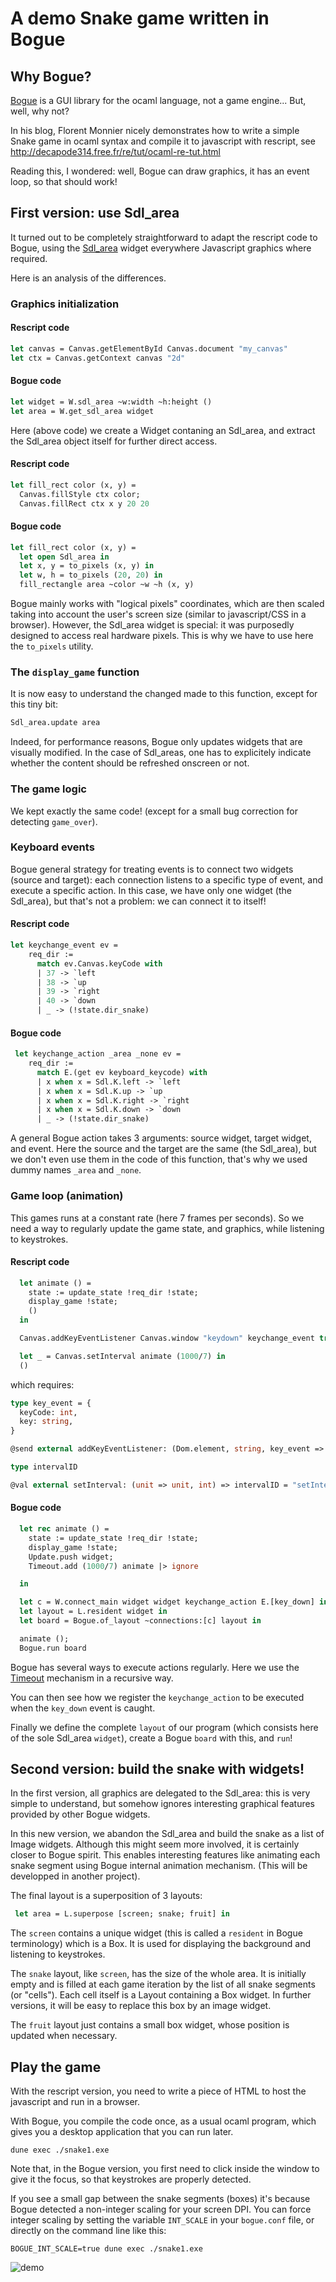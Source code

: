 # A demo Snake game written in Bogue

## Why Bogue?

[Bogue](http://sanette.github.io/bogue/Principles.html) is a GUI
library for the ocaml language, not a game engine... But, well, why
not?

In his blog, Florent Monnier nicely demonstrates how to write a simple
Snake game in ocaml syntax and compile it to javascript with rescript,
see http://decapode314.free.fr/re/tut/ocaml-re-tut.html

Reading this, I wondered: well, Bogue can draw graphics, it has an
event loop, so that should work!

## First version: use Sdl_area

It turned out to be completely straightforward to adapt the rescript
code to Bogue, using the
[Sdl_area](http://sanette.github.io/bogue/Bogue.Sdl_area.html) widget
everywhere Javascript graphics where required.

Here is an analysis of the differences.

### Graphics initialization

#### Rescript code
```ocaml
let canvas = Canvas.getElementById Canvas.document "my_canvas"
let ctx = Canvas.getContext canvas "2d"
```

#### Bogue code
```ocaml
let widget = W.sdl_area ~w:width ~h:height ()
let area = W.get_sdl_area widget
```
Here (above code) we create a Widget contaning an Sdl_area, and extract the
Sdl_area object itself for further direct access.

#### Rescript code
```ocaml
let fill_rect color (x, y) =
  Canvas.fillStyle ctx color;
  Canvas.fillRect ctx x y 20 20
```

#### Bogue code
```ocaml
let fill_rect color (x, y) =
  let open Sdl_area in
  let x, y = to_pixels (x, y) in
  let w, h = to_pixels (20, 20) in
  fill_rectangle area ~color ~w ~h (x, y)
```
Bogue mainly works with "logical pixels" coordinates, which are then
scaled taking into account the user's screen size (similar to
javascript/CSS in a browser). However, the Sdl_area widget is special:
it was purposedly designed to access real hardware pixels. This is why
we have to use here the `to_pixels` utility.

### The `display_game` function
It is now easy to understand the changed made to this function, except
for this tiny bit:

```ocaml
Sdl_area.update area
```

Indeed, for performance reasons, Bogue only updates widgets that are
visually modified. In the case of Sdl_areas, one has to explicitely
indicate whether the content should be refreshed onscreen or not.

### The game logic
We kept exactly the same code!  (except for a small bug correction for
detecting `game_over`).

### Keyboard events
Bogue general strategy for treating events is to connect two widgets
(source and target): each connection listens to a specific type of
event, and execute a specific action. In this case, we have only one
widget (the Sdl_area), but that's not a problem: we can connect it to
itself!

#### Rescript code
```ocaml
let keychange_event ev =
    req_dir :=
      match ev.Canvas.keyCode with
      | 37 -> `left
      | 38 -> `up
      | 39 -> `right
      | 40 -> `down
      | _ -> (!state.dir_snake)
```

#### Bogue code
```ocaml
 let keychange_action _area _none ev =
    req_dir :=
      match E.(get ev keyboard_keycode) with
      | x when x = Sdl.K.left -> `left
      | x when x = Sdl.K.up -> `up
      | x when x = Sdl.K.right -> `right
      | x when x = Sdl.K.down -> `down
      | _ -> (!state.dir_snake)
```

A general Bogue action takes 3 arguments: source widget, target widget,
and event. Here the source and the target are the same (the Sdl_area),
but we don't even use them in the code of this function, that's why we
used dummy names `_area` and `_none`.

### Game loop (animation)
This games runs at a constant rate (here 7 frames per seconds). So we
need a way to regularly update the game state, and graphics, while
listening to keystrokes.

#### Rescript code

```ocaml
  let animate () =
    state := update_state !req_dir !state;
    display_game !state;
    ()
  in

  Canvas.addKeyEventListener Canvas.window "keydown" keychange_event true;

  let _ = Canvas.setInterval animate (1000/7) in
  ()
```

which requires:

```ocaml
type key_event = {
  keyCode: int,
  key: string,
}

@send external addKeyEventListener: (Dom.element, string, key_event => unit, bool) => unit = "addEventListener"

type intervalID

@val external setInterval: (unit => unit, int) => intervalID = "setInterval"
```

#### Bogue code
```ocaml
  let rec animate () =
    state := update_state !req_dir !state;
    display_game !state;
    Update.push widget;
    Timeout.add (1000/7) animate |> ignore

  in

  let c = W.connect_main widget widget keychange_action E.[key_down] in
  let layout = L.resident widget in
  let board = Bogue.of_layout ~connections:[c] layout in

  animate ();
  Bogue.run board
```

Bogue has several ways to execute actions regularly. Here we use the
[Timeout](http://sanette.github.io/bogue/Bogue.Timeout.html) mechanism
in a recursive way.

You can then see how we register the `keychange_action` to be executed
when the `key_down` event is caught.

Finally we define the complete `layout` of our program (which consists
here of the sole Sdl_area `widget`), create a Bogue `board` with this,
and `run`!

## Second version: build the snake with widgets!

In the first version, all graphics are delegated to the Sdl_area: this
is very simple to understand, but somehow ignores interesting
graphical features provided by other Bogue widgets.

In this new version, we abandon the Sdl_area and build the snake as a
list of Image widgets. Although this might seem more involved, it is
certainly closer to Bogue spirit. This enables interesting features
like animating each snake segment using Bogue internal animation
mechanism. (This will be developped in another project).

The final layout is a superposition of 3 layouts:

```ocaml
 let area = L.superpose [screen; snake; fruit] in
```

The `screen` contains a unique widget (this is called a `resident` in
Bogue terminology) which is a Box. It is used for displaying the
background and listening to keystrokes.

The `snake` layout, like `screen`, has the size of the whole area. It
is initially empty and is filled at each game iteration by the list of
all snake segments (or "cells"). Each cell itself is a Layout
containing a Box widget. In further versions, it will be easy to
replace this box by an image widget.

The `fruit` layout just contains a small box widget, whose position is
updated when necessary.

## Play the game

With the rescript version, you need to write a piece of HTML to host
the javascript and run in a browser.

With Bogue, you compile the code once, as a usual ocaml program, which
gives you a desktop application that you can run later.

```
dune exec ./snake1.exe
```

Note that, in the Bogue version, you first need to click inside the
window to give it the focus, so that keystrokes are properly detected.

If you see a small gap between the snake segments (boxes) it's because
Bogue detected a non-integer scaling for your screen DPI. You can
force integer scaling by setting the variable `INT_SCALE` in your
`bogue.conf` file, or directly on the command line like this:

```
BOGUE_INT_SCALE=true dune exec ./snake1.exe
```

![demo](snake2b.gif)
